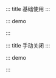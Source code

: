 ::: title 基础使用
:::

::: demo

<template>
  <lay-button-container>
    <lay-button @click="loading0" type="primary">加载一</lay-button>
    <lay-button @click="loading1" type="primary">加载二</lay-button>
    <lay-button @click="loading2" type="primary">加载三</lay-button>
  </lay-button-container>
</template>

<script>
import { ref } from 'vue'
import { layer } from "../../../../src/index.ts"

export default {
  setup() {
    
    const loading0 = function() {
        layer.load(0, {time: 3000})
    }

    const loading1 = function() {
        layer.load(1, {time: 3000})
    }

    const loading2 = function() {
        layer.load(2, {time: 3000})
    }
    
    return {
        loading0,
        loading1,
        loading2
    }
  }
}
</script>

:::

::: title 手动关闭
:::

::: demo

<template>
  <lay-button-container>
    <lay-button @click="loading" type="primary">加载</lay-button>
  </lay-button-container>
</template>

<script>
import { ref } from 'vue'
import { layer } from "../../../../src/index.ts"

export default {
  setup() {
    
    const loading = function() {
        let id = layer.load(0)

        setTimeout(() => {
            layer.close(id)
        },3000)
    }
    
    return {
        loading
    }
  }
}
</script>

:::
